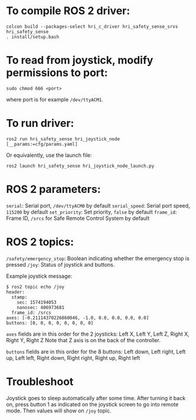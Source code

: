 # To compile ROS 2 driver:
```
colcon build --packages-select hri_c_driver hri_safety_sense_srvs hri_safety_sense
. install/setup.bash
```

# To read from joystick, modify permissions to port:
```
sudo chmod 666 <port>
```
where port is for example `/dev/ttyACM1`.

# To run driver:
```
ros2 run hri_safety_sense hri_joystick_node [__params:=cfg/params.yaml]
```

Or equivalently, use the launch file:
```
ros2 launch hri_safety_sense hri_joystick_node_launch.py
```

# ROS 2 parameters:

`serial`: Serial port, `/dev/ttyACM0` by default
`serial_speed`: Serial port speed, `115200` by default
`set_priority`: Set priority, `false` by default
`frame_id`: Frame ID, `/srcs` for Safe Remote Control System by default

# ROS 2 topics:

`/safety/emergency_stop`: Boolean indicating whether the emergency stop is pressed
`/joy`: Status of joystick and buttons.

Example joystick message:
```
$ ros2 topic echo /joy
header:
  stamp:
    sec: 1574194053
    nanosec: 406973681
  frame_id: /srcs
axes: [-0.21114370226860046, -1.0, 0.0, 0.0, 0.0, 0.0]
buttons: [0, 0, 0, 0, 0, 0, 0, 0]
```

`axes` fields are in this order for the 2 joysticks:
Left X, Left Y, Left Z, Right X, Right Y, Right Z
Note that Z axis is on the back of the controller.

`buttons` fields are in this order for the 8 buttons:
Left down, Left right, Left up, Left left, Right down, Right right, Right up, Right left

# Troubleshoot

Joystick goes to sleep automatically after some time. After turning it back on, press button 1 as indicated on the joystick screen to go into remote mode. Then values will show on `/joy` topic.
